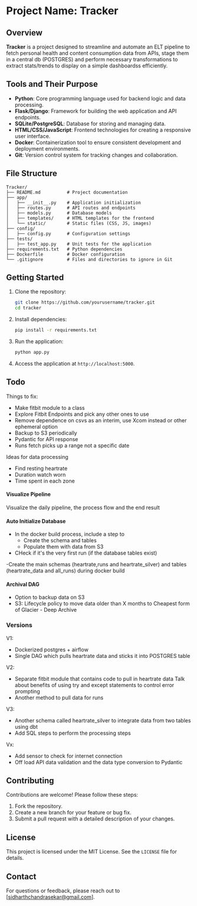 # Project Name: Tracker

## Overview

**Tracker** is a project designed to streamline and automate an ELT pipeline to fetch personal health and content consumption data from APIs, stage them in a central db (POSTGRES) and perform necessary transformations to extract stats/trends to display on a simple dashboardss efficiently.


## Tools and Their Purpose

- **Python**: Core programming language used for backend logic and data processing.
- **Flask/Django**: Framework for building the web application and API endpoints.
- **SQLite/PostgreSQL**: Database for storing and managing data.
- **HTML/CSS/JavaScript**: Frontend technologies for creating a responsive user interface.
- **Docker**: Containerization tool to ensure consistent development and deployment environments.
- **Git**: Version control system for tracking changes and collaboration.

## File Structure

```
Tracker/
├── README.md          # Project documentation
├── app/
│   ├── __init__.py    # Application initialization
│   ├── routes.py      # API routes and endpoints
│   ├── models.py      # Database models
│   ├── templates/     # HTML templates for the frontend
│   └── static/        # Static files (CSS, JS, images)
├── config/
│   ├── config.py      # Configuration settings
├── tests/
│   ├── test_app.py    # Unit tests for the application
├── requirements.txt   # Python dependencies
├── Dockerfile         # Docker configuration
└── .gitignore         # Files and directories to ignore in Git
```

## Getting Started

1. Clone the repository:
   ```bash
   git clone https://github.com/yourusername/tracker.git
   cd tracker
   ```

2. Install dependencies:
   ```bash
   pip install -r requirements.txt
   ```

3. Run the application:
   ```bash
   python app.py
   ```

4. Access the application at `http://localhost:5000`.

## Todo

Things to fix:
- Make fitbit module to a class
- Explore Fitbit Endpoints and pick any other ones to use
- Remove dependence on csvs as an interim, use Xcom instead or other ephemeral option
- Backup to S3 periodically
- Pydantic for API response 
- Runs fetch picks up a range not a specific date


Ideas for data processing
- Find resting heartrate
- Duration watch worn
- Time spent in each zone

#### Visualize Pipeline

Visualize the daily pipeline, the process flow and the end result



#### Auto Initialize Database

- In the docker build process, include a step to
    - Create the schema and tables
    - Populate them with data from S3
- CHeck if it's the very first run (if the database tables exist)

-Create the main schemas (heartrate,runs and heartrate_silver) and tables (heartrate_data and all_runs) during docker build

#### Archival DAG
- Option to backup data on S3 
- S3: Lifecycle policy to move data older than X months to Cheapest form of Glacier - Deep Archive



### Versions

V1:
- Dockerized postgres + airflow
- Single DAG which pulls heartrate data and sticks it into POSTGRES table

V2:
- Separate fitbit module that contains code to pull in heartrate data
    Talk about benefits of using try and except statements to control error prompting
- Another method to pull data for runs

V3:
- Another schema called heartrate_silver to integrate data from two tables using dbt
- Add SQL steps to perform the processing steps

Vx:
- Add sensor to check for internet connection
- Off load API data validation and the data type conversion to Pydantic

## Contributing

Contributions are welcome! Please follow these steps:
1. Fork the repository.
2. Create a new branch for your feature or bug fix.
3. Submit a pull request with a detailed description of your changes.

## License

This project is licensed under the MIT License. See the `LICENSE` file for details.

## Contact

For questions or feedback, please reach out to [sidharthchandrasekar@gmail.com].


